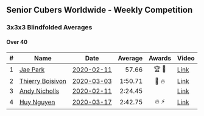 ## Senior Cubers Worldwide - Weekly Competition
### 3x3x3 Blindfolded Averages

#### Over 40

| # | Name | Date | Average | Awards | Video |
| :--: | -- | :--: | --: | :--: | -- |
| 1 | [Jae Park](../persons/jae_park.md) | [2020-02-11](2020-02-11.md) | 57.66 | 🏆 🥇 | [Link](https://www.facebook.com/events/173728187264773/permalink/173945660576359/) |
| 2 | [Thierry Boisivon](../persons/thierry_boisivon.md) | [2020-03-03](2020-03-03.md) | 1:50.71 | 🥈 🔥 | [Link](https://www.facebook.com/events/186820176097844/permalink/188913179221877/) |
| 3 | [Andy Nicholls](../persons/andy_nicholls.md) | [2020-02-11](2020-02-11.md) | 2:24.45 |  | [Link](https://www.facebook.com/events/173728187264773/permalink/174217337215858/) |
| 4 | [Huy Nguyen](../persons/huy_nguyen.md) | [2020-03-17](2020-03-17.md) | 2:42.75 | 🔥 ⚡ | [Link](https://www.facebook.com/events/616010612582835/permalink/618547175662512/) |


<!-- Global site tag (gtag.js) - Google Analytics -->
<script async src="https://www.googletagmanager.com/gtag/js?id=UA-86348435-3"></script>
<script>window.dataLayer = window.dataLayer || []; function gtag() {dataLayer.push(arguments);} gtag('js', new Date()); gtag('config', 'UA-86348435-3');</script>

